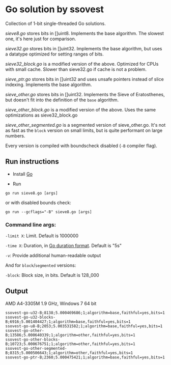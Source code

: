 # Go solution by ssovest

Collection of 1-bit single-threaded Go solutions.

*sieve8.go* stores bits in []uint8. Implements the base algorithm. The slowest one, it's here just for comparison.

*sieve32.go* stores bits in []uint32. Implements the base algorithm, but uses a datatype optimized for setting ranges of bits.

*sieve32_block.go* is a modified version of the above. Optimized for CPUs with small cache. Slower than sieve32.go if cache is not a problem.

*sieve_ptr.go* stores bits in []uint32 and uses unsafe pointers instead of slice indexing. Implements the base algorithm.

*sieve_other.go* stores bits in []uint32. Implements the Sieve of Eratosthenes, but doesn't fit into the definition of the `base` algorithm.

*sieve_other_block.go* is a modified version of the above. Uses the same optimizations as sieve32_block.go

*sieve_other_segmented.go* is a segmented version of sieve_other.go. It's not as fast as the `block` version on small limits, but is quite performant on large numbers.

Every version is compiled with boundscheck disabled (`-B` compiler flag).

## Run instructions

 - Install [Go](https://golang.org/)

 - Run
```
go run sieve8.go [args]
```
or with disabled bounds check:
```
go run --gcflags="-B" sieve8.go [args]
```

### Command line args:

`-limit X`: Limit. Default is 1000000

`-time X`: Duration, in [Go duration format](https://golang.org/pkg/time/#ParseDuration). Default is "5s"

`-v`: Provide additional human-readable output

And for `block`/`segmented` versions:

`-block`: Block size, in bits. Default is 128_000

## Output

AMD A4-3305M 1.9 GHz, Windows 7 64 bit
```
ssovest-go-u32-B;8138;5.000469686;1;algorithm=base,faithful=yes,bits=1
ssovest-go-u32-blocks-B;6916;5.001404427;1;algorithm=base,faithful=yes,bits=1
ssovest-go-u8-B;2053;5.003531582;1;algorithm=base,faithful=yes,bits=1
ssovest-go-other-B;13586;5.000640339;1;algorithm=other,faithful=yes,bits=1
ssovest-go-other-blocks-B;10723;5.000676751;1;algorithm=other,faithful=yes,bits=1
ssovest-go-other-segmented-B;8315;5.000506643;1;algorithm=other,faithful=yes,bits=1
ssovest-go-ptr-B;2360;5.000475421;1;algorithm=base,faithful=yes,bits=1
```

